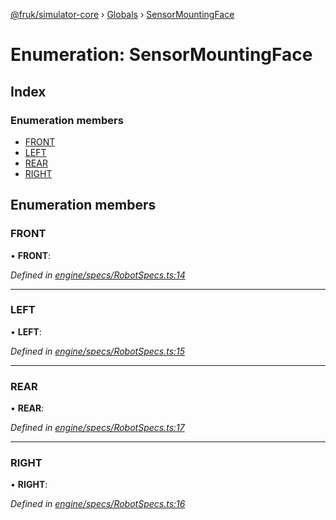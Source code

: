 [@fruk/simulator-core](../README.md) › [Globals](../globals.md) › [SensorMountingFace](sensormountingface.md)

# Enumeration: SensorMountingFace

## Index

### Enumeration members

* [FRONT](sensormountingface.md#front)
* [LEFT](sensormountingface.md#left)
* [REAR](sensormountingface.md#rear)
* [RIGHT](sensormountingface.md#right)

## Enumeration members

###  FRONT

• **FRONT**:

*Defined in [engine/specs/RobotSpecs.ts:14](https://github.com/FRUK-Simulator/SimulatorCore/blob/cdc4cfb/src/engine/specs/RobotSpecs.ts#L14)*

___

###  LEFT

• **LEFT**:

*Defined in [engine/specs/RobotSpecs.ts:15](https://github.com/FRUK-Simulator/SimulatorCore/blob/cdc4cfb/src/engine/specs/RobotSpecs.ts#L15)*

___

###  REAR

• **REAR**:

*Defined in [engine/specs/RobotSpecs.ts:17](https://github.com/FRUK-Simulator/SimulatorCore/blob/cdc4cfb/src/engine/specs/RobotSpecs.ts#L17)*

___

###  RIGHT

• **RIGHT**:

*Defined in [engine/specs/RobotSpecs.ts:16](https://github.com/FRUK-Simulator/SimulatorCore/blob/cdc4cfb/src/engine/specs/RobotSpecs.ts#L16)*
